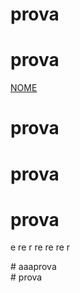 ﻿# prova
# prova
<a  href="test.html#id" target="_blank">NOME</a>
# prova
# prova
# prova
e
re
r
re
re
re
r
<div id="id"># aaaprova</div>
# prova
